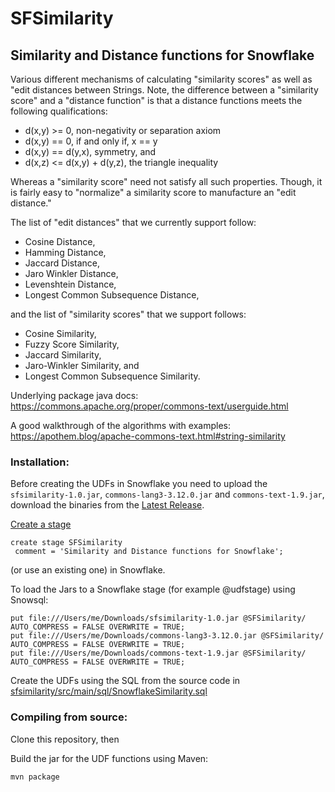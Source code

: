 # SFSimilarity

## Similarity and Distance functions for Snowflake
Various different mechanisms of calculating "similarity scores" as well as "edit distances between Strings. Note, the difference between a "similarity score" and a "distance function" is that a distance functions meets the following qualifications:

- d(x,y) >= 0, non-negativity or separation axiom 
- d(x,y) == 0, if and only if, x == y 
- d(x,y) == d(y,x), symmetry, and 
- d(x,z) <= d(x,y) + d(y,z), the triangle inequality 

Whereas a "similarity score" need not satisfy all such properties. Though, it is fairly easy to "normalize" a similarity score to manufacture an "edit distance."  

The list of "edit distances" that we currently support follow:
- Cosine Distance,
- Hamming Distance,
- Jaccard Distance,
- Jaro Winkler Distance,
- Levenshtein Distance,
- Longest Common Subsequence Distance,

and the list of "similarity scores" that we support follows:
- Cosine Similarity,
- Fuzzy Score Similarity,
- Jaccard Similarity,
- Jaro-Winkler Similarity, and
- Longest Common Subsequence Similarity.

Underlying package java docs:
https://commons.apache.org/proper/commons-text/userguide.html

A good walkthrough of the algorithms with examples:
https://apothem.blog/apache-commons-text.html#string-similarity

### Installation: 

Before creating the UDFs in Snowflake you need to upload the `sfsimilarity-1.0.jar`, `commons-lang3-3.12.0.jar` and `commons-text-1.9.jar`, download the binaries from the [Latest Release](https://github.com/andysanderson/SFSimilarity/releases/latest).

[Create a stage](https://docs.snowflake.com/en/sql-reference/sql/create-stage.html) 
```
create stage SFSimilarity 
 comment = 'Similarity and Distance functions for Snowflake';
```
 (or use an existing one) in Snowflake.

To load the Jars to a Snowflake stage (for example @udfstage) using Snowsql:
```
put file:///Users/me/Downloads/sfsimilarity-1.0.jar @SFSimilarity/ AUTO_COMPRESS = FALSE OVERWRITE = TRUE;
put file:///Users/me/Downloads/commons-lang3-3.12.0.jar @SFSimilarity/ AUTO_COMPRESS = FALSE OVERWRITE = TRUE;
put file:///Users/me/Downloads/commons-text-1.9.jar @SFSimilarity/ AUTO_COMPRESS = FALSE OVERWRITE = TRUE;
````

Create the UDFs using the SQL from the source code in [sfsimilarity/src/main/sql/SnowflakeSimilarity.sql](https://github.com/andysanderson/SFSimilarity/blob/main/src/main/sql/SFSimilarity.sql)

### Compiling from source: 
Clone this repository, then

Build the jar for the UDF functions using Maven:
```
mvn package
```

